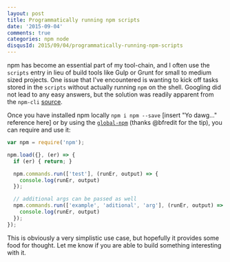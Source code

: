 ```yaml
---
layout: post
title: Programmatically running npm scripts
date: '2015-09-04'
comments: true
categories: npm node
disqusId: 2015/09/04/programmatically-running-npm-scripts
---
```


npm has become an essential part of my tool-chain, and I often use the `scripts` entry in lieu of build tools like Gulp or Grunt for small to medium sized projects. One issue that I've encountered is wanting to kick off tasks stored in the `scripts` without actually running `npm` on the shell. Googling did not lead to any easy answers, but the solution was readily apparent from the `npm-cli` [source](https://github.com/npm/npm/blob/master/bin/npm-cli.js#L69).

Once you have installed npm locally `npm i npm --save` [insert "Yo dawg..." reference here] or by using the [`global-npm`](https://www.npmjs.com/package/global-npm) (thanks @bfredit for the tip), you can require and use it:

~~~ javascript
var npm = require('npm');

npm.load({}, (er) => {
  if (er) { return; }

  npm.commands.run(['test'], (runEr, output) => {
    console.log(runEr, output)
  });

  // additional args can be passed as well
  npm.commands.run(['example', 'aditional', 'arg'], (runEr, output) => {
    console.log(runEr, output)
  });
});
~~~

This is obviously a very simplistic use case, but hopefully it provides some food for thought. Let me know if you are able to build something interesting with it.
